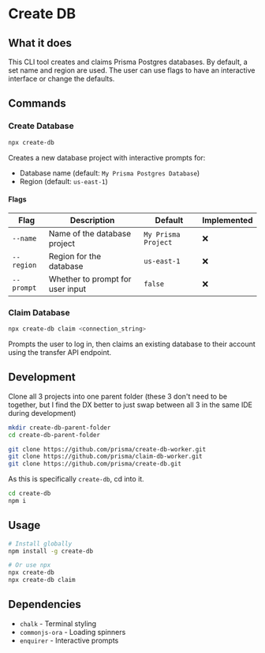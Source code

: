 # Create DB

## What it does

This CLI tool creates and claims Prisma Postgres databases. By default, a set name and region are used. The user can use flags to have an interactive interface or change the defaults.

## Commands

### Create Database
```bash
npx create-db
```

Creates a new database project with interactive prompts for:
- Database name (default: `My Prisma Postgres Database`)
- Region (default: `us-east-1`)

#### Flags

| Flag | Description | Default | Implemented |
|------|-------------|---------|-------------|
| `--name` | Name of the database project | `My Prisma Project` | ❌ |
| `--region` | Region for the database | `us-east-1` | ❌ |
| `--prompt` | Whether to prompt for user input | `false` | ❌ |

### Claim Database
```bash
npx create-db claim <connection_string>
```

Prompts the user to log in, then claims an existing database to their account using the transfer API endpoint.

## Development

Clone all 3 projects into one parent folder (these 3 don't need to be together, but I find the DX better to just swap between all 3 in the same IDE during development)

```bash
mkdir create-db-parent-folder
cd create-db-parent-folder
```

```bash
git clone https://github.com/prisma/create-db-worker.git
git clone https://github.com/prisma/claim-db-worker.git
git clone https://github.com/prisma/create-db.git
```

As this is specifically `create-db`, cd into it.

```bash
cd create-db
npm i
```

## Usage

```bash
# Install globally
npm install -g create-db

# Or use npx
npx create-db
npx create-db claim
```

## Dependencies

- `chalk` - Terminal styling
- `commonjs-ora` - Loading spinners
- `enquirer` - Interactive prompts


